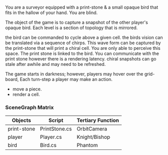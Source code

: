 You are a surveyor equipped with a print-stone & a small opaque bird that fits in the hallow of your hand. You are blind.

The object of the game is to capture a snapshot of the other player's opaque bird. Each level is a section of topology that is mirrored.

the bird can be commanded to cycle above a given cell. the birds vision can be translated via a sequence of chirps. This wave form can be captured by the print-stone that will print a chiral cell. You are only able to perceive this space. The print stone is linked to the bird. You can communicate with the print stone however there is a rendering latency. chiral snapshots can go stale after awhile and may need to be refreshed. 

The game starts in darkness; however, players may hover over the grid-board, Each turn-step a player may make an action.
- move a piece.
- render a cell.

### SceneGraph Matrix
| **Objects** | **Script** | **Tertiary Function** |
| --- | --- | --- |
| print-stone | PrintStone.cs | OrbitCamera |
| player | Player.cs | Knight/Bishop |
| bird | Bird.cs | Phantom |

  



